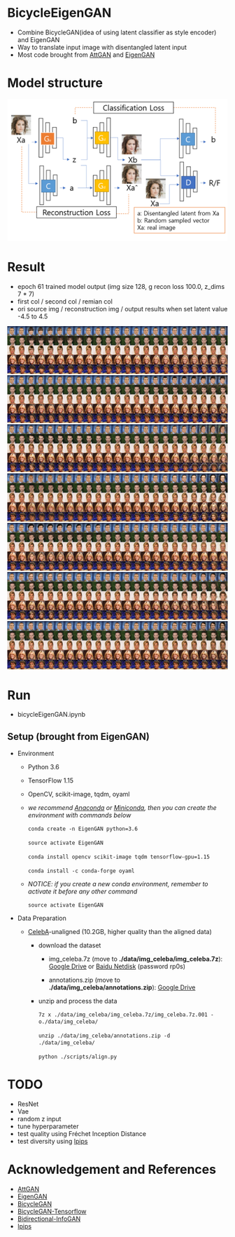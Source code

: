 # BicycleEigenGAN
- Combine BicycleGAN(idea of using latent classifier as style encoder) and EigenGAN
- Way to translate input image with disentangled latent input
- Most code brought from [AttGAN](https://github.com/LynnHo/AttGAN-Tensorflow) and [EigenGAN](https://github.com/LynnHo/EigenGAN-Tensorflow)     


# Model structure
![BicycleEigenGAN](doc/BicycleEigenGANWithResult.png)    


# Result   
- epoch 61 trained model output (img size 128, g recon loss 100.0, z_dims 7 * 7)
- first col / second col / remian col    
- ori source img / reconstruction img / output results when set latent value -4.5 to 4.5

![result](doc/BicycleEigenGAN_result/Epoch-61_Iter-816_Traversal-0-0-19.571-0.jpg)    
![result](doc/BicycleEigenGAN_result/Epoch-61_Iter-816_Traversal-0-1-16.482-1.jpg)     
![result](doc/BicycleEigenGAN_result/Epoch-61_Iter-816_Traversal-0-2-13.744-2.jpg)    
![result](doc/BicycleEigenGAN_result/Epoch-61_Iter-816_Traversal-0-3-11.023-3.jpg)    
![result](doc/BicycleEigenGAN_result/Epoch-61_Iter-816_Traversal-0-4-8.310-4.jpg)    
![result](doc/BicycleEigenGAN_result/Epoch-61_Iter-816_Traversal-0-5-5.678-5.jpg)    
![result](doc/BicycleEigenGAN_result/Epoch-61_Iter-816_Traversal-0-6-3.617-6.jpg)    


# Run    
- bicycleEigenGAN.ipynb


## Setup (brought from EigenGAN)
- Environment

    - Python 3.6

    - TensorFlow 1.15

    - OpenCV, scikit-image, tqdm, oyaml

    - *we recommend [Anaconda](https://www.anaconda.com/distribution/#download-section) or [Miniconda](https://docs.conda.io/en/latest/miniconda.html#linux-installers), then you can create the environment with commands below*

        ```console
        conda create -n EigenGAN python=3.6

        source activate EigenGAN

        conda install opencv scikit-image tqdm tensorflow-gpu=1.15

        conda install -c conda-forge oyaml
        ```

    - *NOTICE: if you create a new conda environment, remember to activate it before any other command*

        ```console
        source activate EigenGAN
        ```

- Data Preparation

    - [CelebA](http://openaccess.thecvf.com/content_iccv_2015/papers/Liu_Deep_Learning_Face_ICCV_2015_paper.pdf)-unaligned (10.2GB, higher quality than the aligned data)

        - download the dataset

            - img_celeba.7z (move to **./data/img_celeba/img_celeba.7z**): [Google Drive](https://drive.google.com/drive/folders/0B7EVK8r0v71pTUZsaXdaSnZBZzg) or [Baidu Netdisk](https://pan.baidu.com/s/1CRxxhoQ97A5qbsKO7iaAJg) (password rp0s)

            - annotations.zip (move to **./data/img_celeba/annotations.zip**): [Google Drive](https://drive.google.com/file/d/1xd-d1WRnbt3yJnwh5ORGZI3g-YS-fKM9/view?usp=sharing)

        - unzip and process the data

            ```console
            7z x ./data/img_celeba/img_celeba.7z/img_celeba.7z.001 -o./data/img_celeba/

            unzip ./data/img_celeba/annotations.zip -d ./data/img_celeba/

            python ./scripts/align.py
            ```


# TODO
- ResNet
- Vae
- random z input
- tune hyperparameter 
- test quality using Fréchet Inception Distance
- test diversity using [lpips](https://github.com/richzhang/PerceptualSimilarity)

# Acknowledgement and References  
- [AttGAN](https://github.com/LynnHo/AttGAN-Tensorflow)     
- [EigenGAN](https://github.com/LynnHo/EigenGAN-Tensorflow)     
- [BicycleGAN](https://github.com/junyanz/BicycleGAN)
- [BicycleGAN-Tensorflow](https://github.com/clvrai/BicycleGAN-Tensorflow)
- [Bidirectional-InfoGAN](https://github.com/tohinz/Bidirectional-InfoGAN)
- [lpips](https://github.com/richzhang/PerceptualSimilarity)
